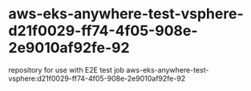 # aws-eks-anywhere-test-vsphere-d21f0029-ff74-4f05-908e-2e9010af92fe-92
repository for use with E2E test job aws-eks-anywhere-test-vsphere:d21f0029-ff74-4f05-908e-2e9010af92fe-92
